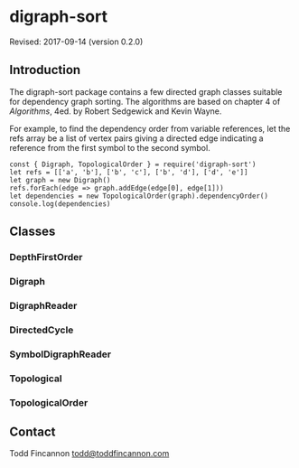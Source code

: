 # digraph-sort

Revised: 2017-09-14 (version 0.2.0)

## Introduction

The digraph-sort package contains a few directed graph classes suitable for dependency graph sorting. The algorithms are based on chapter 4 of *Algorithms*, 4ed. by Robert Sedgewick and Kevin Wayne.

For example, to find the dependency order from variable references, let the refs array be a list of vertex pairs giving a directed edge indicating a reference from the first symbol to the second symbol.

```
const { Digraph, TopologicalOrder } = require('digraph-sort')
let refs = [['a', 'b'], ['b', 'c'], ['b', 'd'], ['d', 'e']]
let graph = new Digraph()
refs.forEach(edge => graph.addEdge(edge[0], edge[1]))
let dependencies = new TopologicalOrder(graph).dependencyOrder()
console.log(dependencies)
```

## Classes

### DepthFirstOrder

### Digraph

### DigraphReader

### DirectedCycle

### SymbolDigraphReader

### Topological

### TopologicalOrder

## Contact

Todd Fincannon
todd@toddfincannon.com
